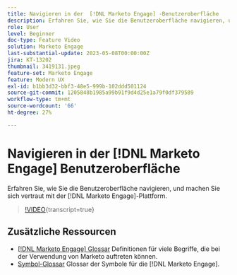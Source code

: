 ```yaml
---
title: Navigieren in der  [!DNL Marketo Engage] -Benutzeroberfläche
description: Erfahren Sie, wie Sie die Benutzeroberfläche navigieren, und machen Sie sich vertraut mit der - [!DNL Marketo Engage] .
role: User
level: Beginner
doc-type: Feature Video
solution: Marketo Engage
last-substantial-update: 2023-05-08T00:00:00Z
jira: KT-13202
thumbnail: 3419131.jpeg
feature-set: Marketo Engage
feature: Modern UX
exl-id: b1bb3d32-bbf3-48e5-999b-102ddd501124
source-git-commit: 1205848b1985a99b91f9d4d25e1a79f0df379589
workflow-type: tm+mt
source-wordcount: '66'
ht-degree: 27%

---
```


# Navigieren in der [!DNL Marketo Engage] Benutzeroberfläche

Erfahren Sie, wie Sie die Benutzeroberfläche navigieren, und machen Sie sich vertraut mit der [!DNL Marketo Engage]-Plattform.

>[!VIDEO](https://video.tv.adobe.com/v/3450435/?learn=on&captions=ger){transcript=true}

## Zusätzliche Ressourcen

* [[!DNL Marketo Engage] Glossar](https://experienceleague.adobe.com/docs/marketo/using/getting-started-with-marketo/marketo-glossary.html?lang=de)
Definitionen für viele Begriffe, die bei der Verwendung von Marketo auftreten können.
* [Symbol-Glossar](https://experienceleague.adobe.com/docs/marketo/using/product-docs/marketo-engage-modern-ux/icon-glossary.html?lang=de)
Glossar der Symbole für die [!DNL Marketo Engage].
